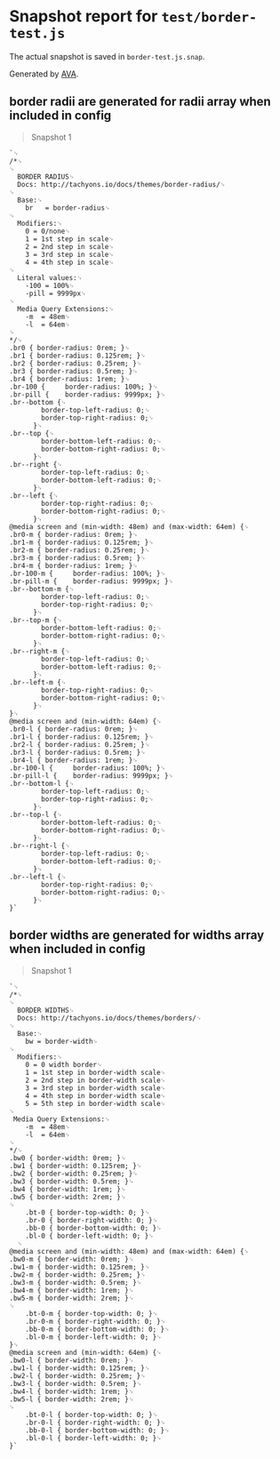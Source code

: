 # Snapshot report for `test/border-test.js`

The actual snapshot is saved in `border-test.js.snap`.

Generated by [AVA](https://ava.li).

## border radii are generated for radii array when included in config

> Snapshot 1

    `␊
    /*␊
    ␊
      BORDER RADIUS␊
      Docs: http://tachyons.io/docs/themes/border-radius/␊
    ␊
      Base:␊
        br   = border-radius␊
    ␊
      Modifiers:␊
        0 = 0/none␊
        1 = 1st step in scale␊
        2 = 2nd step in scale␊
        3 = 3rd step in scale␊
        4 = 4th step in scale␊
    ␊
      Literal values:␊
        -100 = 100%␊
        -pill = 9999px␊
    ␊
      Media Query Extensions:␊
        -m  = 48em␊
        -l  = 64em␊
    ␊
    */␊
    .br0 { border-radius: 0rem; }␊
    .br1 { border-radius: 0.125rem; }␊
    .br2 { border-radius: 0.25rem; }␊
    .br3 { border-radius: 0.5rem; }␊
    .br4 { border-radius: 1rem; }␊
    .br-100 {     border-radius: 100%; }␊
    .br-pill {    border-radius: 9999px; }␊
    .br--bottom {␊
            border-top-left-radius: 0;␊
            border-top-right-radius: 0;␊
          }␊
    .br--top {␊
            border-bottom-left-radius: 0;␊
            border-bottom-right-radius: 0;␊
          }␊
    .br--right {␊
            border-top-left-radius: 0;␊
            border-bottom-left-radius: 0;␊
          }␊
    .br--left {␊
            border-top-right-radius: 0;␊
            border-bottom-right-radius: 0;␊
          }␊
    @media screen and (min-width: 48em) and (max-width: 64em) {␊
    .br0-m { border-radius: 0rem; }␊
    .br1-m { border-radius: 0.125rem; }␊
    .br2-m { border-radius: 0.25rem; }␊
    .br3-m { border-radius: 0.5rem; }␊
    .br4-m { border-radius: 1rem; }␊
    .br-100-m {     border-radius: 100%; }␊
    .br-pill-m {    border-radius: 9999px; }␊
    .br--bottom-m {␊
            border-top-left-radius: 0;␊
            border-top-right-radius: 0;␊
          }␊
    .br--top-m {␊
            border-bottom-left-radius: 0;␊
            border-bottom-right-radius: 0;␊
          }␊
    .br--right-m {␊
            border-top-left-radius: 0;␊
            border-bottom-left-radius: 0;␊
          }␊
    .br--left-m {␊
            border-top-right-radius: 0;␊
            border-bottom-right-radius: 0;␊
          }␊
    }␊
    @media screen and (min-width: 64em) {␊
    .br0-l { border-radius: 0rem; }␊
    .br1-l { border-radius: 0.125rem; }␊
    .br2-l { border-radius: 0.25rem; }␊
    .br3-l { border-radius: 0.5rem; }␊
    .br4-l { border-radius: 1rem; }␊
    .br-100-l {     border-radius: 100%; }␊
    .br-pill-l {    border-radius: 9999px; }␊
    .br--bottom-l {␊
            border-top-left-radius: 0;␊
            border-top-right-radius: 0;␊
          }␊
    .br--top-l {␊
            border-bottom-left-radius: 0;␊
            border-bottom-right-radius: 0;␊
          }␊
    .br--right-l {␊
            border-top-left-radius: 0;␊
            border-bottom-left-radius: 0;␊
          }␊
    .br--left-l {␊
            border-top-right-radius: 0;␊
            border-bottom-right-radius: 0;␊
          }␊
    }`

## border widths are generated for widths array when included in config

> Snapshot 1

    `␊
    /*␊
    ␊
      BORDER WIDTHS␊
      Docs: http://tachyons.io/docs/themes/borders/␊
    ␊
      Base:␊
        bw = border-width␊
    ␊
      Modifiers:␊
        0 = 0 width border␊
        1 = 1st step in border-width scale␊
        2 = 2nd step in border-width scale␊
        3 = 3rd step in border-width scale␊
        4 = 4th step in border-width scale␊
        5 = 5th step in border-width scale␊
    ␊
     Media Query Extensions:␊
        -m  = 48em␊
        -l  = 64em␊
    ␊
    */␊
    .bw0 { border-width: 0rem; }␊
    .bw1 { border-width: 0.125rem; }␊
    .bw2 { border-width: 0.25rem; }␊
    .bw3 { border-width: 0.5rem; }␊
    .bw4 { border-width: 1rem; }␊
    .bw5 { border-width: 2rem; }␊
    ␊
        .bt-0 { border-top-width: 0; }␊
        .br-0 { border-right-width: 0; }␊
        .bb-0 { border-bottom-width: 0; }␊
        .bl-0 { border-left-width: 0; }␊
      ␊
    @media screen and (min-width: 48em) and (max-width: 64em) {␊
    .bw0-m { border-width: 0rem; }␊
    .bw1-m { border-width: 0.125rem; }␊
    .bw2-m { border-width: 0.25rem; }␊
    .bw3-m { border-width: 0.5rem; }␊
    .bw4-m { border-width: 1rem; }␊
    .bw5-m { border-width: 2rem; }␊
    ␊
        .bt-0-m { border-top-width: 0; }␊
        .br-0-m { border-right-width: 0; }␊
        .bb-0-m { border-bottom-width: 0; }␊
        .bl-0-m { border-left-width: 0; }␊
    }␊
    @media screen and (min-width: 64em) {␊
    .bw0-l { border-width: 0rem; }␊
    .bw1-l { border-width: 0.125rem; }␊
    .bw2-l { border-width: 0.25rem; }␊
    .bw3-l { border-width: 0.5rem; }␊
    .bw4-l { border-width: 1rem; }␊
    .bw5-l { border-width: 2rem; }␊
    ␊
        .bt-0-l { border-top-width: 0; }␊
        .br-0-l { border-right-width: 0; }␊
        .bb-0-l { border-bottom-width: 0; }␊
        .bl-0-l { border-left-width: 0; }␊
    }`
